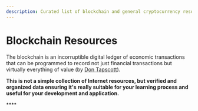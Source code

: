 ```yaml
---
description: Curated list of blockchain and general cryptocurrency resources
---
```


# Blockchain Resources

The blockchain is an incorruptible digital ledger of economic transactions that can be programmed to record not just financial transactions but virtually everything of value \(by [Don Tapscott](https://www.linkedin.com/pulse/whats-next-generation-internet-surprise-its-all-don-tapscott)\).

**This is not a simple collection of Internet resources, but verified and organized data ensuring it's really suitable for your learning process and useful for your development and application.**

\*\*\*\*

